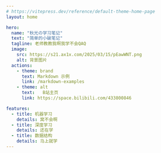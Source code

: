 ```yaml
---
# https://vitepress.dev/reference/default-theme-home-page
layout: home

hero:
  name: "秋光の学习笔记"
  text: "简单的小破笔记"
  tagline: 老师教教我啊我学不会QAQ
  image:
    src: https://s21.ax1x.com/2025/03/15/pEawWNT.png
    alt: 背景图片
  actions:
    - theme: brand
      text: Markdown 示例
      link: /markdown-examples
    - theme: alt
      text:   B站主页
      link: https://space.bilibili.com/433800846

features:
  - title: 机器学习
    details: 窝不会啊
  - title: 深度学习
    details: 还在学
  - title: 数据结构
    details: 马上就学
---
```


